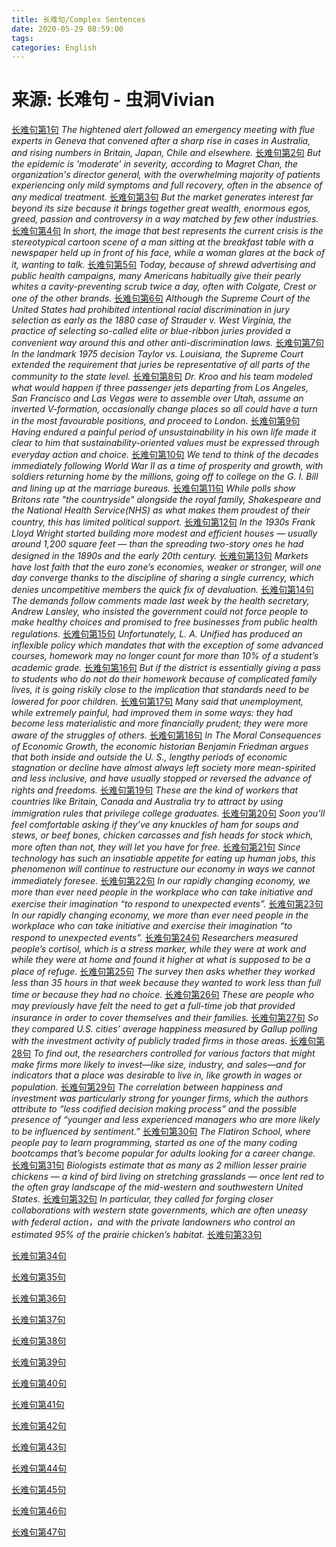 ```yaml
---
title: 长难句/Complex Sentences
date: 2020-05-29 08:59:00
tags:
categories: English
---
```


# **来源: 长难句 - 虫洞Vivian**

[长难句第1句](https://mp.weixin.qq.com/s/V8Yy_XIL1bpcgCSNBo6LyQ)
*The hightened alert followed an emergency meeting with flue experts in Geneva that convened after a sharp rise in cases in Australia, and rising numbers in Britain, Japan, Chile and elsewhere.*
[长难句第2句](https://mp.weixin.qq.com/s/yAbS5RUy-XLQKOiJxblsUA)
*But the epidemic is 'moderate' in severity, according to Magret Chan, the organization's director general, with the overwhelming majority of patients experiencing only mild symptoms and full recovery, often in the absence of any medical treatment.*
[长难句第3句](https://mp.weixin.qq.com/s/6oq_SSlnHc-_zyS_IZNiVA)
*But the market generates interest far beyond its size because it brings together great wealth, enormous egos, greed, passion and controversy in a way matched by few other industries.*
[长难句第4句](https://mp.weixin.qq.com/s/mXXpJrOkFstMCj2dDwXeIQ)
*In short, the image that best represents the current crisis is the stereotypical cartoon scene of a man sitting at the breakfast table with a newspaper held up in front of his face, while a woman glares at the back of it, wanting to talk.*
[长难句第5句](https://mp.weixin.qq.com/s/RSMqM1CKhVkEL2qHoCmitg)
*Today, because of shrewd advertising and public health campaigns, many Americans habitually give their pearly whites a cavity-preventing scrub twice a day, often with Colgate, Crest or one of the other brands.*
[长难句第6句](https://mp.weixin.qq.com/s/psnw-gTlzv7_QMnNnP6qpw)
*Although the Supreme Court of the United States had prohibited intentional racial discrimination in jury selection as early as the 1880 case of Strauder v. West Virginia, the practice of selecting so-called elite or blue-ribbon juries provided a convenient way around this and other anti-discrimination laws.*
[长难句第7句](https://mp.weixin.qq.com/s/OZmvDDA_33PcaxvaM2KyPg)
*In the landmark 1975 decision Taylor vs. Louisiana, the Supreme Court extended the requirement that juries be representative of all parts of the community to the state level.*
[长难句第8句](https://mp.weixin.qq.com/s/Y5mansnOCrW6nIjjOjH8lw)
*Dr. Kroo and his team modeled what would happen if three passenger jets departing from Los Angeles, San Francisco and Las Vegas were to assemble over Utah, assume an inverted V-formation, occasionally change places so all could have a turn in the most favourable positions, and proceed to London.*
[长难句第9句](https://mp.weixin.qq.com/s/Tsn03h9dfoJasdStzPQH7Q)
*Having endured a painful period of unsustainability in his own life made it clear to him that sustainability-oriented values must be expressed through everyday action and choice.*
[长难句第10句](https://mp.weixin.qq.com/s/pwHFU_9x2CKziDar5aOGCg)
*We tend to think of the decades immediately following World War II as a time of prosperity and growth, with soldiers returning home by the millions, going off to college on the G. I. Bill and lining up at the marriage bureaus.*
[长难句第11句](https://mp.weixin.qq.com/s/qNkWxnoRdK6RULNyFk020A)
*While polls show Britons rate "the countryside" alongside the royal family, Shakespeare and the National Health Service(NHS) as what makes them proudest of their country, this has limited political support.*
[长难句第12句](https://mp.weixin.qq.com/s/PzQynUUpXMKrZDJv2SAzAg)
*In the 1930s Frank Lloyd Wright started building more modest and efficient houses — usually around 1,200 square feet — than the spreading two-story ones he had designed in the 1890s and the early 20th century.*
[长难句第13句](https://mp.weixin.qq.com/s/YFJ2-s1IcXo05ZeoE_2CbA)
*Markets have lost faith  that the euro zone’s economies, weaker or stronger, will one day converge thanks to the discipline of sharing a single currency, which denies uncompetitive members the quick fix of devaluation.*
[长难句第14句](https://mp.weixin.qq.com/s/vLezEt5leUQJah-_LSlvVw)
*The demands follow comments made last week by the health secretary, Andrew Lansley, who insisted the government could not force people to make healthy choices and promised to free businesses from public health regulations.*
[长难句第15句](https://mp.weixin.qq.com/s/S_DJrIp3UUAesceolRFJZQ)
*Unfortunately, L. A. Unified has produced an inflexible policy which mandates that with the exception of some advanced courses, homework may no longer count for more than 10% of a student’s academic grade.*
[长难句第16句](https://mp.weixin.qq.com/s/SLZe0mm-0IJwDXI08IMTZw)
*But if the district is essentially giving a pass to students who do not do their homework because of complicated family lives, it is going riskily close to the implication that standards need to be lowered for poor children.*
[长难句第17句](https://mp.weixin.qq.com/s/qaPG-TdzzX3cPVhRohcSmQ)
*Many said that unemployment, while extremely painful, had improved them in some ways: they had become less materialistic and more financially prudent; they were more aware of the struggles of others.*
[长难句第18句](https://mp.weixin.qq.com/s/xsj9oRBGK4J1HEukETsZRw)
*In The Moral Consequences of Economic Growth, the economic historian Benjamin Friedman argues that both inside and outside the U. S., lengthy periods of economic stagnation or decline have almost always left society more mean-spirited and less inclusive, and have usually stopped or reversed the advance of rights and freedoms.*
[长难句第19句](https://mp.weixin.qq.com/s/oEPJyJxFJJBQFHmgYZCYcQ)
*These are the kind of workers that countries like Britain, Canada and Australia try to attract by using immigration rules that privilege college graduates.*
[长难句第20句](https://mp.weixin.qq.com/s/OeDrFjSWTMVIit00jt9e1w)
*Soon you’ll feel comfortable asking if they’ve any knuckles of ham for soups and stews, or beef bones, chicken carcasses and fish heads for stock which, more often than not, they will let you have for free.*
[长难句第21句](https://mp.weixin.qq.com/s/I70W1DXn7lgxwmG9MZtfCw)
*Since technology has such an insatiable appetite for eating up human jobs, this phenomenon will continue to restructure our economy in ways we cannot immediately foresee.*
[长难句第22句](https://mp.weixin.qq.com/s/RyttCuJ-x5pWDXJ0HMamhQ)
*In our rapidly changing economy, we more than ever need people in the workplace who can take initiative and exercise their imagination “to respond to unexpected events”.*
[长难句第23句](https://mp.weixin.qq.com/s/wOt8018kCXJpgfzyU9mkog)
*In our rapidly changing economy, we more than ever need people in the workplace who can take initiative and exercise their imagination “to respond to unexpected events”.*
[长难句第24句](https://mp.weixin.qq.com/s/OIsnGD1zfzOiWUiZ6sgJAw)
*Researchers measured people’s cortisol, which is a stress marker, while they were at work and while they were at home and found it higher at what is supposed to be a place of refuge.*
[长难句第25句](https://mp.weixin.qq.com/s/gS1-sP8PTvjJR_NKwFAJJA)
*The survey then asks whether they worked less than 35 hours in that week because they wanted to work less than full time or because they had no choice.*
[长难句第26句](https://mp.weixin.qq.com/s/tu1xo4s_bgP6EbczWmEMBg)
*These are people who may previously have felt the need to get a full-time job that provided insurance in order to cover themselves and their families.*
[长难句第27句](https://mp.weixin.qq.com/s/wdGjt_XEtvZwJDKqvciOdQ)
*So they compared U.S. cities’ average happiness measured by Gallup polling with the investment activity of publicly traded firms in those areas.*
[长难句第28句](https://mp.weixin.qq.com/s/7A136sb1cdD3VO2TeB5g_w)
*To find out, the researchers controlled for various factors that might make firms more likely to invest—like size, industry, and sales—and for indicators that a place was desirable to live in, like growth in wages or population.*
[长难句第29句](https://mp.weixin.qq.com/s/lEO3MqXIPmmlhIxsC14E9g)
*The correlation between happiness and investment was particularly strong for younger firms, which the authors attribute to “less codified decision making process” and the possible presence of “younger and less experienced managers who are more likely to be influenced by sentiment.”*
[长难句第30句](https://mp.weixin.qq.com/s/nQri4CJDIi_M2MmNfnCQ5Q)
*The Flatiron School, where people pay to learn programming, started as one of the many coding bootcamps that’s become popular for adults looking for a career change.*
[长难句第31句](https://mp.weixin.qq.com/s/mPLa3ciou27OWJ1-QE4yCg)
*Biologists estimate that as many as 2 million lesser prairie chickens — a kind of bird living on stretching grasslands — once lent red to the often gray landscape of the mid-western and southwestern United States.*
[长难句第32句](https://mp.weixin.qq.com/s/W_7oKCOafOOveJSrj3RKtw)
*In particular, they called for forging closer collaborations with western state governments, which are often uneasy with federal action，and with the private landowners who control an estimated 95% of the prairie chicken’s habitat.*
[长难句第33句](https://mp.weixin.qq.com/s/aTLkQhDfYgpg-meBkWWRww)

[长难句第34句](https://mp.weixin.qq.com/s/Y8W5icOmE_vYmWhwf2uTmA)

[长难句第35句](https://mp.weixin.qq.com/s/aICC2DaAGdfS2TB9O7jlww)

[长难句第36句](https://mp.weixin.qq.com/s/T1CBIMU5ljjTzMtfpscinQ)

[长难句第37句](https://mp.weixin.qq.com/s/DeIv9RAb7LhhNO6fydOWOg)

[长难句第38句](https://mp.weixin.qq.com/s/mT48qXdQjr4iuWbyYEwQ1Q)

[长难句第39句](https://mp.weixin.qq.com/s/fSUyRMGYC8TDZjm2vgfWFA)

[长难句第40句](https://mp.weixin.qq.com/s/qz-IfjYoeWpBQEHU_jwBhw)

[长难句第41句](https://mp.weixin.qq.com/s/PY17LwS2mLlIcWecK2MXMw)

[长难句第42句](https://mp.weixin.qq.com/s/M7hW04Oivxvkd1I2ExClDg)

[长难句第43句](https://mp.weixin.qq.com/s/bhW9ujitJ2EfSi4IJKGKHg)

[长难句第44句](https://mp.weixin.qq.com/s/Ly42ZTB2GjD8gYprimIpLQ)

[长难句第45句](https://mp.weixin.qq.com/s/FFM0eRyzEDi_43bUClbOnA)

[长难句第46句](https://mp.weixin.qq.com/s/dLytMjZqdXdNqxQo_0Gh0Q)

[长难句第47句](https://mp.weixin.qq.com/s/I19evWWX31OSWCYyZD8Vzg)
























